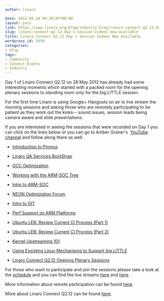 ```yaml
---
author: linaro

date: 2012-05-28 09:29:07+00:00
layout: post
link: https://www.linaro.org/blog/industry-blog/linaro-connect-q2-12-day-1-session-videos-now-available/
slug: linaro-connect-q2-12-day-1-session-videos-now-available
title: Linaro Connect Q2.12 Day 1 Session Videos Now Available
wordpress_id: 1659
categories:
- blog
tags:
- Community
- Connect Events
- Industry
---
```


Day 1 of Linaro Connect Q2.12 on 28 May 2012 has already had some interesting moments which started with a packed room for the opening plenary sessions to standing room only for the big.LITTLE session.

For the first time Linaro is using Google+ Hangouts on air to live stream the morning sessions and asking those who are remotely participating to be patient as they work out the kinks-- sound issues, session leads being camera aware and slide presentations.

If you are interested in seeing the sessions that were recorded on Day 1 you can click on the links below or you can go to Amber Graner's  [YouTube channel](http://www.youtube.com/user/AmberGraner) and follow along there as well.




  * [Introduction to Pinmux](http://youtu.be/Zd5SseuszQ0)


  * [Linaro QA Services BootStrap](http://youtu.be/I59HuSt_yCI)


  * [GCC Optimization](http://youtu.be/zyxHPg3rJss)


  * [Working with the ARM-SOC Tree](http://youtu.be/_J4wIisd-9o)


  * [Intro to ARM-SOC](http://youtu.be/Q1Xp-HlbF00)


  * [NEON Optimization Forum](http://youtu.be/zYnC888SzFQ)


  * [Intro to GIT](http://youtu.be/iiKOX96-gwg)


  * [Perf Support on ARM Platforms](http://youtu.be/r_RhM9kEYjc)


  * [Ubuntu LEB: Review Current CI Process (Part 1)](http://youtu.be/zKFhwqbvay8)


  * [Ubuntu LEB: Review Current CI Process (Part 2)](http://youtu.be/YyNdYapK8Lw)


  * [Kernel Upstreaming 101](http://youtu.be/fp7n7VPrHD8)


  * [Using Exsisting Linux Mechanisms to Support big.LITTLE](http://youtu.be/K8C31mb7Qc0)


  * [Linaro Connect Q2.12 Opening Plenary Sessions](http://youtu.be/OlzYuXMuJ9E)


For those who want to participate and join the sessions please take a look at the [schedule](http://connect.linaro.org/events/event/linaro-connect-q2-12/#schedule) and you can find the live streams [here](https://plus.google.com/100254004947968890609/posts) and [here](http://www.youtube.com/user/AmberGraner).

More information about remote participation can be found [here](http://connect.linaro.org/remote-participation-for-q2-12/).

More about Linaro Connect Q2.12 can be found [here](http://connect.linaro.org/events/event/linaro-connect-q2-12/#welcome).
